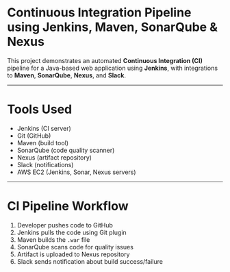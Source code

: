 # Continuous Integration Pipeline using Jenkins, Maven, SonarQube & Nexus

This project demonstrates an automated **Continuous Integration (CI)** pipeline for a Java-based web application using **Jenkins**, with integrations to **Maven**, **SonarQube**, **Nexus**, and **Slack**.

---

# Tools Used

- Jenkins (CI server)
- Git (GitHub)
- Maven (build tool)
- SonarQube (code quality scanner)
- Nexus (artifact repository)
- Slack (notifications)
- AWS EC2 (Jenkins, Sonar, Nexus servers)

---

# CI Pipeline Workflow

1. Developer pushes code to GitHub  
2. Jenkins pulls the code using Git plugin  
3. Maven builds the `.war` file  
4. SonarQube scans code for quality issues  
5. Artifact is uploaded to Nexus repository  
6. Slack sends notification about build success/failure



